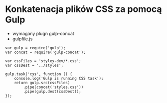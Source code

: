 # Konkatenacja plików CSS za pomocą Gulp

- wymagany plugn gulp-concat
- gulpfile.js<br>
```
var gulp = require('gulp');
var concat = require('gulp-concat');

var cssFiles = 'styles-dev/*.css';
var cssDest = '../styles';

gulp.task('css', function () {
    console.log('Gulp is running CSS task');
    return gulp.src(cssFiles)
        .pipe(concat('styles.css'))
        .pipe(gulp.dest(cssDest));
});
```
